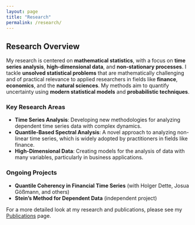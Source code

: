 ```yaml
---
layout: page
title: "Research"
permalink: /research/
---
```


## Research Overview

My research is centered on **mathematical statistics**, with a focus on **time series analysis**, **high-dimensional data**, and **non-stationary processes**. I tackle **unsolved statistical problems** that are mathematically challenging and of practical relevance to applied researchers in fields like **finance**, **economics**, and the **natural sciences**. My methods aim to quantify uncertainty using **modern statistical models** and **probabilistic techniques**.

### Key Research Areas
- **Time Series Analysis**: Developing new methodologies for analyzing dependent time series data with complex dynamics.
- **Quantile-Based Spectral Analysis**: A novel approach to analyzing non-linear time series, which is widely adopted by practitioners in fields like finance.
- **High-Dimensional Data**: Creating models for the analysis of data with many variables, particularly in business applications.

### Ongoing Projects
- **Quantile Coherency in Financial Time Series** (with Holger Dette, Josua Gößmann, and others)
- **Stein’s Method for Dependent Data** (independent project)

For a more detailed look at my research and publications, please see my [Publications](/publications/) page.
